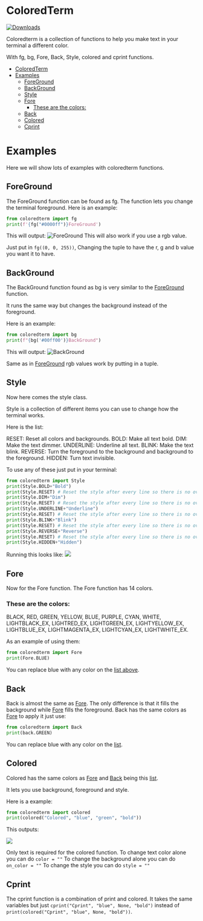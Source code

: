 # ColoredTerm

[![Downloads](https://pepy.tech/badge/coloredterm)](https://pepy.tech/project/coloredterm)

Coloredterm is a collection of functions to help you make text in your terminal a different color.

With fg, bg, Fore, Back, Style, colored and cprint functions.

- [ColoredTerm](#coloredterm)
- [Examples](#examples)
  - [ForeGround](#foreground)
  - [BackGround](#background)
  - [Style](#style)
  - [Fore](#fore)
    - [These are the colors:](#these-are-the-colors)
  - [Back](#back)
  - [Colored](#colored)
  - [Cprint](#cprint)

# Examples

Here we will show lots of examples with coloredterm functions.

## ForeGround
The ForeGround function can be found as fg.
The function lets you change the terminal foreground.
Here is an example:

```py
from coloredterm import fg
print(f'{fg("#0000ff")}ForeGround')
```

This will output:
![ForeGround](/demo/ForeGroundBlue.PNG)
This will also work if you use a rgb value.

Just put in ``fg((0, 0, 255))``, Changing the tuple to have the r, g and b value you want it to have.

## BackGround
The BackGround function found as bg is very similar to the [ForeGround](#foreground) function.

It runs the same way but changes the background instead of the foreground.

Here is an example:
```py
from coloredterm import bg
print(f"{bg('#00ff00')}BackGround")
```
This will output:
![BackGround](/demo/BackGroundGreen.PNG)

Same as in [ForeGround](#foreground) rgb values work by putting in a tuple.

## Style
Now here comes the style class.

Style is a collection of different items you can use to change how the terminal works.

Here is the list:

RESET: Reset all colors and backgrounds.
BOLD: Make all text bold.
DIM: Make the text dimmer.
UNDERLINE: Underline all text.
BLINK: Make the text blink.
REVERSE: Turn the foreground to the background and background to the foreground.
HIDDEN: Turn text invisible.

To use any of these just put in your terminal:
```py
from coloredterm import Style
print(Style.BOLD+"Bold")
print(Style.RESET) # Reset the style after every line so there is no overlapping.
print(Style.DIM+"Dim")
print(Style.RESET) # Reset the style after every line so there is no overlapping.
print(Style.UNDERLINE+"Underline")
print(Style.RESET) # Reset the style after every line so there is no overlapping.
print(Style.BLINK+"Blink")
print(Style.RESET) # Reset the style after every line so there is no overlapping.
print(Style.REVERSE+"Reverse")
print(Style.RESET) # Reset the style after every line so there is no overlapping.
print(Style.HIDDEN+"Hidden")
```

Running this looks like: 
![](/demo/Style.PNG)

## Fore
Now for the Fore function.
The Fore function has 14 colors.

### These are the colors:

BLACK,
RED,
GREEN,
YELLOW,
BLUE,
PURPLE,
CYAN,
WHITE,
LIGHTBLACK_EX,
LIGHTRED_EX,
LIGHTGREEN_EX,
LIGHTYELLOW_EX,
LIGHTBLUE_EX,
LIGHTMAGENTA_EX,
LIGHTCYAN_EX,
LIGHTWHITE_EX.

As an example of using them:
```py
from coloredterm import Fore
print(Fore.BLUE)
```
You can replace blue with any color on the [list above](#these-are-the-colors).

## Back
Back is almost the same as [Fore](#fore).
The only difference is that it fills the background while [Fore](#fore) fills the foreground.
Back has the same colors as [Fore](#fore) to apply it just use:
```py
from coloredterm import Back
print(back.GREEN)
```
You can replace blue with any color on the [list](#these-are-the-colors).

## Colored

Colored has the same colors as [Fore](#fore) and [Back](#back) being this [list](#these-are-the-colors).

It lets you use background, foreground and style.

Here is a example:
```py
from coloredterm import colored
print(colored("Colored", "blue", "green", "bold"))
```

This outputs:

![](demo/colored.PNG)

Only text is required for the colored function.
To change text color alone you can do ``color = ""``
To change the background alone you can do ``on_color = ""``
To change the style you can do ``style = ""``

## Cprint

The cprint function is a combination of print and colored.
It takes the same variables but just ``cprint("Cprint", "blue", None, "bold")`` instead of ``print(colored("Cprint", "blue", None, "bold"))``.
